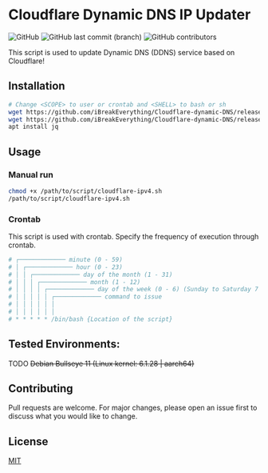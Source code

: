 # Cloudflare Dynamic DNS IP Updater
<img alt="GitHub" src="https://img.shields.io/github/license/iBreakEverything/Cloudflare-dynamic-DNS?color=black"> <img alt="GitHub last commit (branch)" src="https://img.shields.io/github/last-commit/iBreakEverything/Cloudflare-dynamic-DNS/main"> <img alt="GitHub contributors" src="https://img.shields.io/github/contributors/iBreakEverything/Cloudflare-dynamic-DNS">

This script is used to update Dynamic DNS (DDNS) service based on Cloudflare!

## Installation

```bash
# Change <SCOPE> to user or crontab and <SHELL> to bash or sh
wget https://github.com/iBreakEverything/Cloudflare-dynamic-DNS/releases/latest/download/cloudflare-<SCOPE>-<SHELL>-ipv4.sh
wget https://github.com/iBreakEverything/Cloudflare-dynamic-DNS/releases/latest/download/cloudflare-ddns.conf
apt install jq
```

## Usage
### Manual run
```bash
chmod +x /path/to/script/cloudflare-ipv4.sh
/path/to/script/cloudflare-ipv4.sh
```

### Crontab
This script is used with crontab. Specify the frequency of execution through crontab.

```bash
# ┌───────────── minute (0 - 59)
# │ ┌───────────── hour (0 - 23)
# │ │ ┌───────────── day of the month (1 - 31)
# │ │ │ ┌───────────── month (1 - 12)
# │ │ │ │ ┌───────────── day of the week (0 - 6) (Sunday to Saturday 7 is also Sunday on some systems)
# │ │ │ │ │ ┌───────────── command to issue                               
# │ │ │ │ │ │
# │ │ │ │ │ │
# * * * * * /bin/bash {Location of the script}
```

## Tested Environments:
TODO
~~Debian Bullseye 11 (Linux kernel: 6.1.28 | aarch64) <br />~~

## Contributing
Pull requests are welcome. For major changes, please open an issue first to discuss what you would like to change.

## License
[MIT](https://github.com/K0p1-Git/cloudflare-ddns-updater/blob/main/LICENSE)
